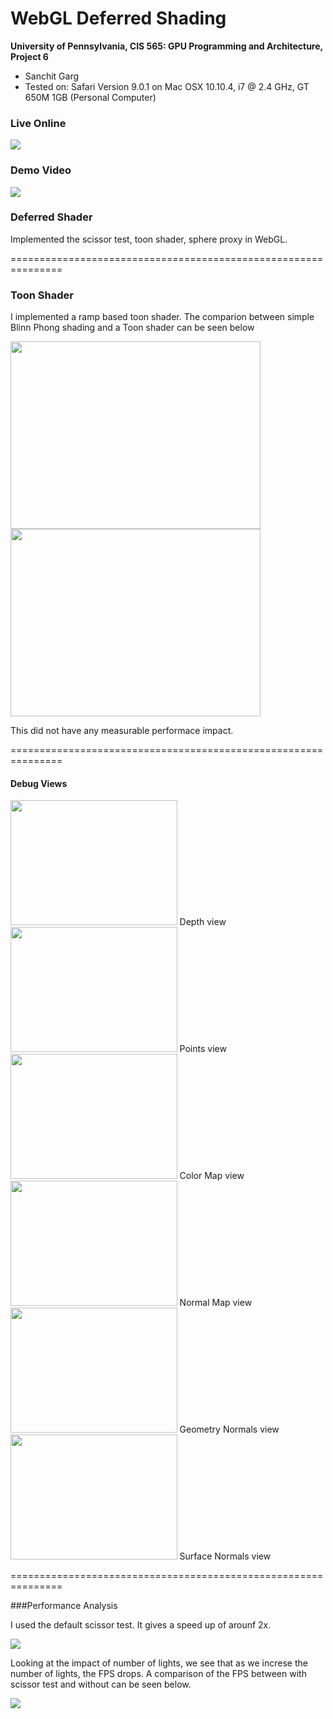 WebGL Deferred Shading
======================

**University of Pennsylvania, CIS 565: GPU Programming and Architecture, Project 6**

* Sanchit Garg
* Tested on: Safari Version 9.0.1 on
  Mac OSX 10.10.4, i7 @ 2.4 GHz, GT 650M 1GB (Personal Computer)

### Live Online

[![](images/basicImage.png)](http://sanchitgarg.github.io/Project6-WebGL-Deferred-Shading/)

### Demo Video

[![](images/blinnPhong.png)](https://youtu.be/QB3VgeCDwlk)

### Deferred Shader

Implemented the scissor test, toon shader, sphere proxy in WebGL.

===============================================================

### Toon Shader

I implemented a ramp based toon shader. The comparion between simple Blinn Phong shading and a Toon shader can be seen below

<img src="images/toonShader.png" height="300" width="400">
<img src="images/blinnPhong2.png" height="300" width="400">

This did not have any measurable performace impact.

===============================================================

#### Debug Views

<img src="images/depth.png" height="200" width="266.666666667">
Depth view
<img src="images/points.png" height="200" width="266.666666667">
Points view
<img src="images/colormap.png" height="200" width="266.666666667">
Color Map view
<img src="images/normalMap.png" height="200" width="266.666666667">
Normal Map view
<img src="images/geomNorm.png" height="200" width="266.666666667">
Geometry Normals view
<img src="images/surfaceNormals.png" height="200" width="266.666666667">
Surface Normals view

===============================================================

###Performance Analysis

I used the default scissor test. It gives a speed up of arounf 2x.

<img src="analysis/scissorTest.png">

Looking at the impact of number of lights, we see that as we increse the number of lights, the FPS drops. A comparison of the FPS between with scissor test and without can be seen below.

<img src="analysis/ImpactOfNumLight.png">

